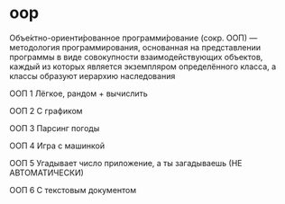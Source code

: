 # oop 
Объе́ктно-ориенти́рованное программи́рование (сокр. ООП) — методология программирования, основанная на представлении программы в виде совокупности взаимодействующих объектов, каждый из которых является экземпляром определённого класса, а классы образуют иерархию наследования

ООП 1 Лёгкое, рандом + вычислить 

ООП 2 С графиком

ООП 3 Парсинг погоды

ООП 4 Игра с машинкой

ООП 5  Угадывает число приложение, а ты загадываешь (НЕ АВТОМАТИЧЕСКИ)

ООП 6 С текстовым документом
